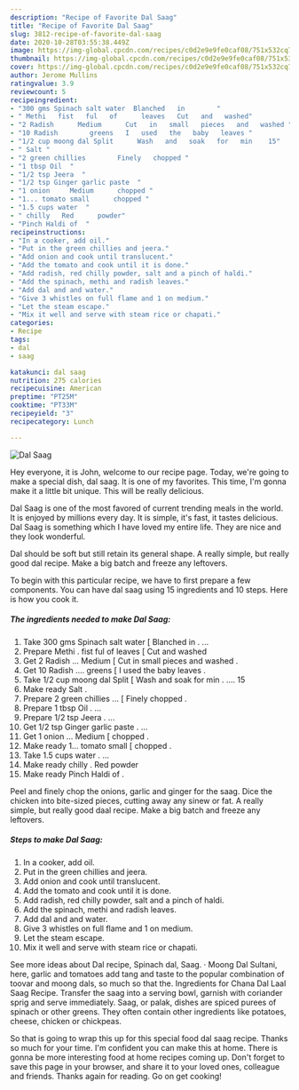 ```yaml
---
description: "Recipe of Favorite Dal Saag"
title: "Recipe of Favorite Dal Saag"
slug: 3812-recipe-of-favorite-dal-saag
date: 2020-10-28T03:55:38.449Z
image: https://img-global.cpcdn.com/recipes/c0d2e9e9fe0caf08/751x532cq70/dal-saag-recipe-main-photo.jpg
thumbnail: https://img-global.cpcdn.com/recipes/c0d2e9e9fe0caf08/751x532cq70/dal-saag-recipe-main-photo.jpg
cover: https://img-global.cpcdn.com/recipes/c0d2e9e9fe0caf08/751x532cq70/dal-saag-recipe-main-photo.jpg
author: Jerome Mullins
ratingvalue: 3.9
reviewcount: 5
recipeingredient:
- "300 gms Spinach salt water  Blanched   in        "
- " Methi   fist   ful   of      leaves   Cut   and   washed"
- "2 Radish      Medium      Cut   in   small   pieces   and   washed "
- "10 Radish        greens   I   used   the   baby   leaves "
- "1/2 cup moong dal Split      Wash   and   soak   for   min    15"
- " Salt "
- "2 green chillies        Finely   chopped "
- "1 tbsp Oil  "
- "1/2 tsp Jeera  "
- "1/2 tsp Ginger garlic paste  "
- "1 onion     Medium      chopped "
- "1... tomato small      chopped "
- "1.5 cups water  "
- " chilly   Red      powder"
- "Pinch Haldi of  "
recipeinstructions:
- "In a cooker, add oil."
- "Put in the green chillies and jeera."
- "Add onion and cook until translucent."
- "Add the tomato and cook until it is done."
- "Add radish, red chilly powder, salt and a pinch of haldi."
- "Add the spinach, methi and radish leaves."
- "Add dal and and water."
- "Give 3 whistles on full flame and 1 on medium."
- "Let the steam escape."
- "Mix it well and serve with steam rice or chapati."
categories:
- Recipe
tags:
- dal
- saag

katakunci: dal saag 
nutrition: 275 calories
recipecuisine: American
preptime: "PT25M"
cooktime: "PT33M"
recipeyield: "3"
recipecategory: Lunch

---
```



![Dal Saag](https://img-global.cpcdn.com/recipes/c0d2e9e9fe0caf08/751x532cq70/dal-saag-recipe-main-photo.jpg)

Hey everyone, it is John, welcome to our recipe page. Today, we're going to make a special dish, dal saag. It is one of my favorites. This time, I'm gonna make it a little bit unique. This will be really delicious.

Dal Saag is one of the most favored of current trending meals in the world. It is enjoyed by millions every day. It is simple, it's fast, it tastes delicious. Dal Saag is something which I have loved my entire life. They are nice and they look wonderful.

Dal should be soft but still retain its general shape. A really simple, but really good dal recipe. Make a big batch and freeze any leftovers.


To begin with this particular recipe, we have to first prepare a few components. You can have dal saag using 15 ingredients and 10 steps. Here is how you cook it.

<!--inarticleads1-->

##### The ingredients needed to make Dal Saag:

1. Take 300 gms Spinach salt water [ Blanched   in       . ...
1. Prepare  Methi .  fist   ful   of      leaves  [ Cut   and   washed
1. Get 2 Radish ...     Medium     [ Cut   in   small   pieces   and   washed .
1. Get 10 Radish ....       greens  [ I   used   the   baby   leaves .
1. Take 1/2 cup moong dal Split     [ Wash   and   soak   for   min . ....  15
1. Make ready  Salt .
1. Prepare 2 green chillies ...      [ Finely   chopped .
1. Prepare 1 tbsp Oil . ...
1. Prepare 1/2 tsp Jeera . ...
1. Get 1/2 tsp Ginger garlic paste . ...
1. Get 1 onion ...    Medium     [ chopped .
1. Make ready 1... tomato small     [ chopped .
1. Take 1.5 cups water . ...
1. Make ready  chilly .  Red      powder
1. Make ready Pinch Haldi of  .


Peel and finely chop the onions, garlic and ginger for the saag. Dice the chicken into bite-sized pieces, cutting away any sinew or fat. A really simple, but really good daal recipe. Make a big batch and freeze any leftovers. 

<!--inarticleads2-->

##### Steps to make Dal Saag:

1. In a cooker, add oil.
1. Put in the green chillies and jeera.
1. Add onion and cook until translucent.
1. Add the tomato and cook until it is done.
1. Add radish, red chilly powder, salt and a pinch of haldi.
1. Add the spinach, methi and radish leaves.
1. Add dal and and water.
1. Give 3 whistles on full flame and 1 on medium.
1. Let the steam escape.
1. Mix it well and serve with steam rice or chapati.


See more ideas about Dal recipe, Spinach dal, Saag. · Moong Dal Sultani, here, garlic and tomatoes add tang and taste to the popular combination of toovar and moong dals, so much so that the. Ingredients for Chana Dal Laal Saag Recipe. Transfer the saag into a serving bowl, garnish with coriander sprig and serve immediately. Saag, or palak, dishes are spiced purees of spinach or other greens. They often contain other ingredients like potatoes, cheese, chicken or chickpeas. 

So that is going to wrap this up for this special food dal saag recipe. Thanks so much for your time. I'm confident you can make this at home. There is gonna be more interesting food at home recipes coming up. Don't forget to save this page in your browser, and share it to your loved ones, colleague and friends. Thanks again for reading. Go on get cooking!
